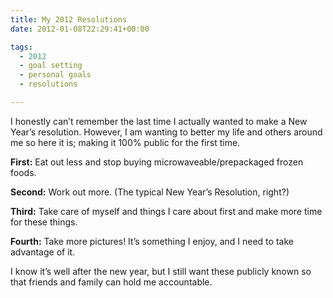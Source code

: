 ```yaml
---
title: My 2012 Resolutions
date: 2012-01-08T22:29:41+00:00

tags:
  - 2012
  - goal setting
  - personal goals
  - resolutions

---
```

I honestly can&#8217;t remember the last time I actually wanted to make a New Year&#8217;s resolution. However, I am wanting to better my life and others around me so here it is; making it 100% public for the first time.

**First:** Eat out less and stop buying microwaveable/prepackaged frozen foods.

**Second:** Work out more. (The typical New Year&#8217;s Resolution, right?)

**Third:** Take care of myself and things I care about first and make more time for these things.

**Fourth:** Take more pictures! It&#8217;s something I enjoy, and I need to take advantage of it.

I know it&#8217;s well after the new year, but I still want these publicly known so that friends and family can hold me accountable.